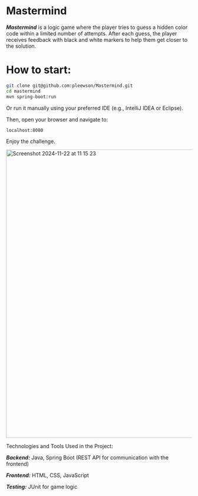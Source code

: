 # Mastermind
***Mastermind*** is a logic game where the player tries to guess a hidden color code within a limited number of attempts. After each guess, the player receives feedback with black and white markers to help them get closer to the solution.

# How to start:
```bash
git clone git@github.com:pleewson/Mastermind.git
cd mastermind
mvn spring-boot:run
```
Or run it manually using your preferred IDE (e.g., IntelliJ IDEA or Eclipse).

Then, open your browser and navigate to:
```bash
localhost:8080
```

Enjoy the challenge.

<img width="781" alt="Screenshot 2024-11-22 at 11 15 23" src="https://github.com/user-attachments/assets/0a999b79-86a5-4530-b800-db502a1456f0">



Technologies and Tools Used in the Project:

***Backend:*** Java, Spring Boot (REST API for communication with the frontend)

***Frontend:*** HTML, CSS, JavaScript

***Testing:*** JUnit for game logic 
